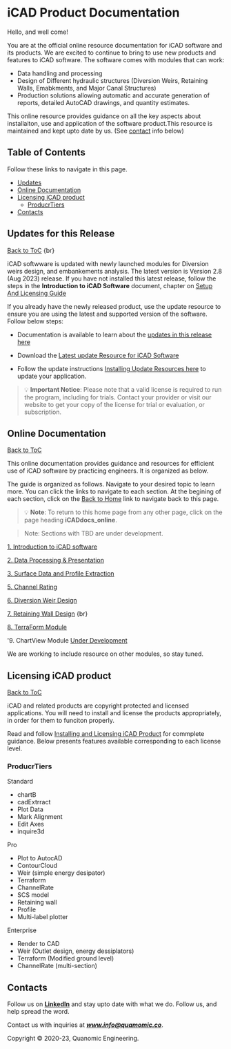 # iCAD Product Documentation


Hello, and well come!

You are at the official online resource documentation for iCAD software and its products. We are excited to continue to bring to use new products and features to iCAD software. The software comes with modules that can work:
- Data handling and processing
- Design of Different hydraulic structures (Diversion Weirs, Retaining Walls, Emabkments, and Major Canal Structures)
- Production solutions allowing automatic and accurate generation of reports, detailed AutoCAD drawings, and quantity estimates.



This online resource provides guidance on all the key aspects about installaiton, use and application of the software product.This resource is maintained and kept upto date by us. (See [contact](#contacts)  info below)

## Table of Contents
Follow these links to navigate in this page.
<!--TOC-->
  - [Updates](#updates)
  - [Online Documentation](#online-documentation)
  - [Licensing iCAD product](#licensing-icad-product)
    - [ProducrTiers](#producrtiers)
  - [Contacts](#contacts)
<!--/TOC-->

## Updates for this Release
[Back to ToC](#table-of-contents)
{br}

iCAD softwware is updated with newly launched modules for Diversion weirs design, and embankements analysis. The latest version is Version 2.8 (Aug 2023) release. If you have not installed this latest release, follow the steps in the **Introduction to iCAD Software** document, chapter on [Setup And Licensing Guide](SetupAndLicensingGuide/setupguide.md#installation-and-setup-guide)

If you already have the newly released product, use the update resource to ensure you are using the latest and supported version of the software. Follow below steps: 

* Documentation is available to learn about the [updates in this release here](Updates/Update_Aug23/Update_Notes_Aug23.md)

* Download the [Latest update Resource for iCAD Software](https://drive.google.com/uc?export=download&id=1mSZVIIXOgk0yGErVAzAHIH8eWm1x0gZ6)

* Follow the update instructions [Installing Update Resources here](SetupAndLicensingGuide/setupguide.md#installing-update-resources) to update your application. 


> :bulb: **Important Notice**: Please note that a valid license is required to run the program, including for trials. Contact your provider or visit our website to get your copy of the license for trial or evaluation, or subscription.




## Online Documentation
[Back to ToC](#table-of-contents)

This online documentation provides guidance and resources for efficient use of iCAD software by practicing engineers. It is organized as below.



The guide is organized as follows. Navigate to your desired topic to learn more. You can click the links to navigate to each section. At the begining of each section, click on the [Back to Home]() link to navigate back to this page.

> :bulb: **Note**: To return to this home page from any other page, click on the page heading **iCADdocs_online**.

> Note: Sections with TBD are under development.

[1. Introduction to iCAD software](IntroductionToiCAD/Introduction_to_iCAD.md)

[2. Data Processing & Presentation](DataProcessing/DataProcessing.md)

[3. Surface Data and Profile Extraction](SurfaceDataProcessing/Surface_modelling_and_interpolation.md)

[5. Channel Rating](ChannelRatingWSPRO/ChannelRate_WSPRO.md)

[6. Diversion Weir Design](DiversionWeirDesign/DiversionWeirDesign.md)

[7. Retaining Wall Design](RetainingWallDesign/RetainingWallDesign.md) {br}

[8. TerraForm Module](TerraForm/TerraForm.md)

'9. ChartView Module [Under Development]()


We are working to include resource on other modules, so stay tuned.


## Licensing iCAD product
[Back to ToC](#table-of-contents)

iCAD and related products are copyright protected and licensed applications. You will need to install and license the products appropriately, in order for them to funciton properly.

Read and follow [Installing and Licensing iCAD Product](/SetupAndLicensingGuide/setupguide.md#installation-and-setup-guide) for commplete guidance. Below presents features available corresponding to each license level.


### ProducrTiers
Standard
- chartB
- cadExtrract
- Plot Data
- Mark Alignment
- Edit Axes
- inquire3d

Pro
- Plot to AutocAD
- ContourCloud
- Weir (simple energy desipator)
- Terraform
- ChannelRate
- SCS model
- Retaining wall
- Profile
- Multi-label plotter 

Enterprise
- Render to CAD
- Weir (Outlet design, energy dessiplators)
- Terraform (Modified ground level)
- ChannelRate (multi-section)

## Contacts

Follow us on [**LinkedIn**]() and stay upto date with what we do. Follow us, and help spread the word.

Contact us with inquiries at ***www.info@quamomic.co***.

Copyright &copy; 2020-23, Quanomic Engineering.
